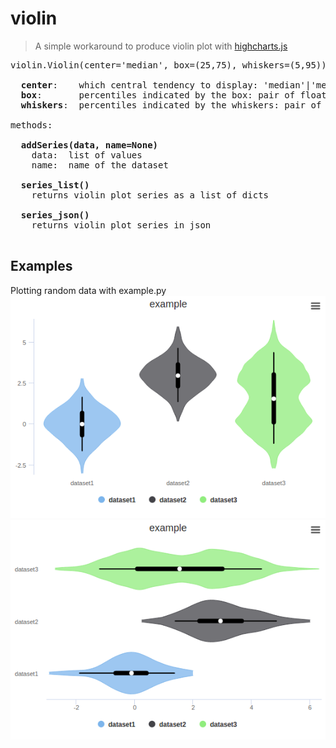 # violin
> A simple workaround to produce violin plot with [highcharts.js](http://www.highcharts.js)  
  
<pre>
violin.Violin(center='median', box=(25,75), whiskers=(5,95))

  <b>center</b>:    which central tendency to display: 'median'|'mean'
  <b>box</b>:       percentiles indicated by the box: pair of floats in range of [0,100]
  <b>whiskers</b>:  percentiles indicated by the whiskers: pair of floats in range of [0,100]

methods:

  <b>addSeries(data, name=None)</b>
    data:  list of values
    name:  name of the dataset
  
  <b>series_list()</b>
    returns violin plot series as a list of dicts

  <b>series_json()</b>
    returns violin plot series in json

</pre>
  
## Examples
Plotting random data with example.py    
![example2](img/example2.png)
![example1](img/example1.png)
